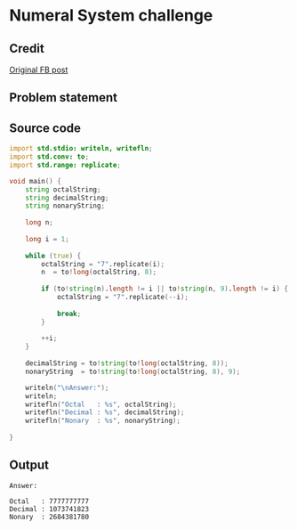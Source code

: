 # Numeral System challenge

## Credit

[Original FB post](https://www.facebook.com/share/p/2FwfvP7MVAsU1Lqa/?mibextid=oFDknk)

## Problem statement

## Source code

```d
import std.stdio: writeln, writefln;
import std.conv: to;
import std.range: replicate;

void main() {
    string octalString;
    string decimalString;
    string nonaryString;
    
    long n;
    
    long i = 1;
    
    while (true) {
        octalString = "7".replicate(i);
        n  = to!long(octalString, 8);
        
        if (to!string(n).length != i || to!string(n, 9).length != i) {
            octalString = "7".replicate(--i);
        
            break;
        }
        
        ++i;
    }
    
    decimalString = to!string(to!long(octalString, 8));
    nonaryString  = to!string(to!long(octalString, 8), 9);

    writeln("\nAnswer:");
    writeln;
    writefln("Octal   : %s", octalString);
    writefln("Decimal : %s", decimalString);
    writefln("Nonary  : %s", nonaryString);
    
}
```
## Output

```text
Answer:

Octal   : 7777777777
Decimal : 1073741823
Nonary  : 2684381780
```
